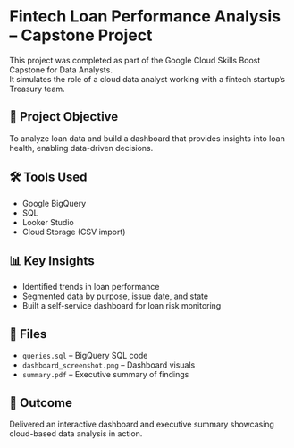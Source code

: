 
# Fintech Loan Performance Analysis – Capstone Project

This project was completed as part of the Google Cloud Skills Boost Capstone for Data Analysts.  
It simulates the role of a cloud data analyst working with a fintech startup’s Treasury team.

## 📌 Project Objective
To analyze loan data and build a dashboard that provides insights into loan health, enabling data-driven decisions.

## 🛠️ Tools Used
- Google BigQuery
- SQL
- Looker Studio
- Cloud Storage (CSV import)

## 📊 Key Insights
- Identified trends in loan performance
- Segmented data by purpose, issue date, and state
- Built a self-service dashboard for loan risk monitoring

## 📁 Files
- `queries.sql` – BigQuery SQL code
- `dashboard_screenshot.png` – Dashboard visuals
- `summary.pdf` – Executive summary of findings

## 🔗 Outcome
Delivered an interactive dashboard and executive summary showcasing cloud-based data analysis in action.
